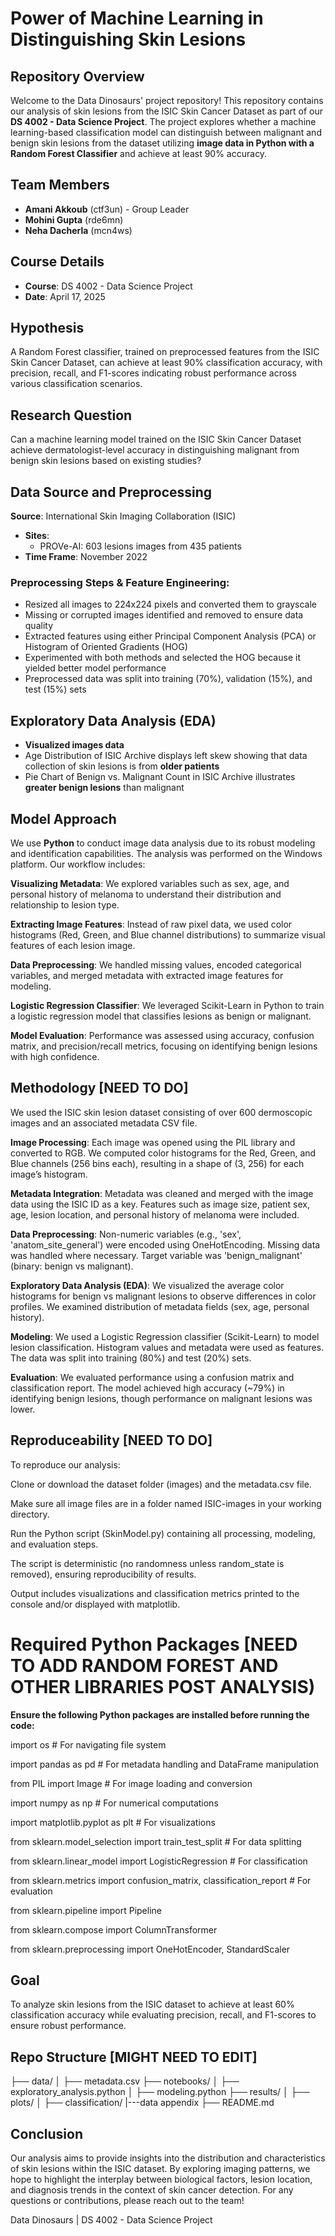 # Power of Machine Learning in Distinguishing Skin Lesions

## Repository Overview
Welcome to the Data Dinosaurs' project repository! This repository contains our analysis of skin lesions from the ISIC Skin Cancer Dataset as part of our **DS 4002 - Data Science Project**. The project explores whether a machine learning-based classification model can distinguish between malignant and benign skin lesions from the dataset utilizing **image data in Python with a Random Forest Classifier** and achieve at least 90% accuracy. 

## Team Members
- **Amani Akkoub** (ctf3un) - Group Leader  
- **Mohini Gupta** (rde6mn) 
- **Neha Dacherla** (mcn4ws)  

## Course Details
- **Course**: DS 4002 - Data Science Project  
- **Date**: April 17, 2025  

## Hypothesis
A Random Forest classifier, trained on preprocessed features from the ISIC Skin Cancer Dataset, can achieve at least 90% classification accuracy, with precision, recall, and F1-scores indicating robust performance across various classification scenarios.

## Research Question
Can a machine learning model trained on the ISIC Skin Cancer Dataset achieve dermatologist-level accuracy in distinguishing malignant from benign skin lesions based on existing studies?

## Data Source and Preprocessing
 **Source**: International Skin Imaging Collaboration (ISIC) 
- **Sites**:  
  - PROVe-AI: 603 lesions images from 435 patients 
- **Time Frame**: November 2022

### Preprocessing Steps & Feature Engineering:
- Resized all images to 224x224 pixels and converted them to grayscale
- Missing or corrupted images identified and removed to ensure data quality
- Extracted features using either Principal Component Analysis (PCA) or Histogram of Oriented Gradients (HOG)
- Experimented with both methods and selected the HOG because it yielded better model performance
- Preprocessed data was split into training (70%), validation (15%), and test (15%) sets

## Exploratory Data Analysis (EDA)
- **Visualized images data** 
- Age Distribution of ISIC Archive displays left skew showing that data collection of skin lesions is from **older patients**
- Pie Chart of Benign vs. Malignant Count in ISIC Archive illustrates **greater benign lesions** than malignant

## Model Approach
We use **Python** to conduct image data analysis due to its robust modeling and identification capabilities. The analysis was performed on the Windows platform. Our workflow includes:

**Visualizing Metadata**: We explored variables such as sex, age, and personal history of melanoma to understand their distribution and relationship to lesion type.

**Extracting Image Features**: Instead of raw pixel data, we used color histograms (Red, Green, and Blue channel distributions) to summarize visual features of each lesion image.

**Data Preprocessing**: We handled missing values, encoded categorical variables, and merged metadata with extracted image features for modeling.

**Logistic Regression Classifier**: We leveraged Scikit-Learn in Python to train a logistic regression model that classifies lesions as benign or malignant.

**Model Evaluation**: Performance was assessed using accuracy, confusion matrix, and precision/recall metrics, focusing on identifying benign lesions with high confidence.

## Methodology [NEED TO DO]
We used the ISIC skin lesion dataset consisting of over 600 dermoscopic images and an associated metadata CSV file.

**Image Processing**: Each image was opened using the PIL library and converted to RGB. We computed color histograms for the Red, Green, and Blue channels (256 bins each), resulting in a shape of (3, 256) for each image’s histogram.

**Metadata Integration**: Metadata was cleaned and merged with the image data using the ISIC ID as a key. Features such as image size, patient sex, age, lesion location, and personal history of melanoma were included.

**Data Preprocessing**: Non-numeric variables (e.g., 'sex', 'anatom_site_general') were encoded using OneHotEncoding. Missing data was handled where necessary. Target variable was 'benign_malignant' (binary: benign vs malignant).

**Exploratory Data Analysis (EDA)**: We visualized the average color histograms for benign vs malignant lesions to observe differences in color profiles. We examined distribution of metadata fields (sex, age, personal history).

**Modeling**: We used a Logistic Regression classifier (Scikit-Learn) to model lesion classification. Histogram values and metadata were used as features. The data was split into training (80%) and test (20%) sets.

**Evaluation**: We evaluated performance using a confusion matrix and classification report. The model achieved high accuracy (~79%) in identifying benign lesions, though performance on malignant lesions was lower.

## Reproduceability [NEED TO DO]
To reproduce our analysis:

Clone or download the dataset folder (images) and the metadata.csv file.

Make sure all image files are in a folder named ISIC-images in your working directory.

Run the Python script (SkinModel.py) containing all processing, modeling, and evaluation steps.

The script is deterministic (no randomness unless random_state is removed), ensuring reproducibility of results.

Output includes visualizations and classification metrics printed to the console and/or displayed with matplotlib.

# Required Python Packages [NEED TO ADD RANDOM FOREST AND OTHER LIBRARIES POST ANALYSIS)
**Ensure the following Python packages are installed before running the code:**

import os               # For navigating file system

import pandas as pd     # For metadata handling and DataFrame manipulation

from PIL import Image   # For image loading and conversion

import numpy as np      # For numerical computations

import matplotlib.pyplot as plt  # For visualizations

from sklearn.model_selection import train_test_split  # For data splitting

from sklearn.linear_model import LogisticRegression   # For classification

from sklearn.metrics import confusion_matrix, classification_report  # For evaluation

from sklearn.pipeline import Pipeline

from sklearn.compose import ColumnTransformer

from sklearn.preprocessing import OneHotEncoder, StandardScaler

## Goal
To analyze skin lesions from the ISIC dataset to achieve at least 60% classification accuracy while evaluating precision, recall, and F1-scores to ensure robust performance. 

## Repo Structure [MIGHT NEED TO EDIT]
├── data/
│   ├── metadata.csv
├── notebooks/
│   ├── exploratory_analysis.python
│   ├── modeling.python
├── results/
│   ├── plots/
│   ├── classification/
|---data appendix
├── README.md

## Conclusion
Our analysis aims to provide insights into the distribution and characteristics of skin lesions within the ISIC dataset. By exploring imaging patterns, we hope to highlight the interplay between biological factors, lesion location, and diagnosis trends in the context of skin cancer detection. For any questions or contributions, please reach out to the team!

Data Dinosaurs | DS 4002 - Data Science Project

